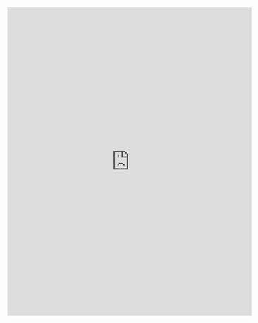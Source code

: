 <iframe width="110%" height="700" frameborder="0"
  src="https://observablehq.com/embed/3abd184334d7152d@1663?cell=*"></iframe>
